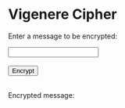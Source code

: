 <style>
  @import url('https://fonts.googleapis.com/css2?family=Dosis&display=swap');
</style>
<html>
<head>
    <title>Vigenere Cipher</title>
</head>
<body>
<h1>Vigenere Cipher</h1>

<p>Enter a message to be encrypted:</p>
<input type="text" id="message">
<br>
<br>
<button onclick="encrypt()">Encrypt</button>
<br>
<br>
<p>Encrypted message:</p>
<p id="encrypted"></p>

<!-- Include the JavaScript file -->
<script>
  
  function encrypt() {
    let expression = document.getElementById("message").value;

    const urlStart = "http://localhost:8085/api/vigenc/all/";
    const url = urlStart + expression;

    console.log(url); 

    fetch(url)
      .then(res => res.json())
      .then(data => {
        console.log(data);
        
        document.getElementById("encrypted").innerHTML = data.result; 
      
      })
      
  }
</script>
</body>
</html>